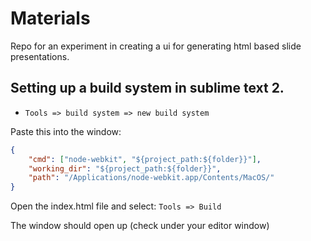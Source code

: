 # Materials
Repo for an experiment in creating a ui for generating html based slide
presentations.

## Setting up a build system in sublime text 2.

- `Tools => build system => new build system`

Paste this into the window:

```json
{
    "cmd": ["node-webkit", "${project_path:${folder}}"],
    "working_dir": "${project_path:${folder}}",
    "path": "/Applications/node-webkit.app/Contents/MacOS/"
}
```

Open the index.html file and select: `Tools => Build`

The window should open up (check under your editor window)